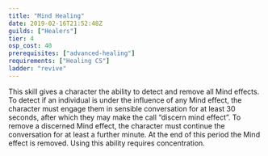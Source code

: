 ```yaml
---
title: "Mind Healing"
date: 2019-02-16T21:52:48Z
guilds: ["Healers"]
tier: 4
osp_cost: 40
prerequisites: ["advanced-healing"]
requirements: ["Healing CS"]
ladder: "revive"
---
```

This skill gives a character the ability to detect and remove all Mind effects. To detect if an individual is under the influence of any Mind effect, the character must engage them in sensible conversation for at least 30 seconds, after which they may make the call “discern mind effect”. To remove a discerned Mind effect, the character must continue the conversation for at least a further minute. At the end of this period the Mind effect is removed. Using this ability requires concentration.